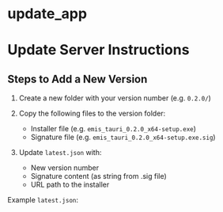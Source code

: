 # update_app
# Update Server Instructions

## Steps to Add a New Version

1. Create a new folder with your version number (e.g. `0.2.0/`)

2. Copy the following files to the version folder:
   - Installer file (e.g. `emis_tauri_0.2.0_x64-setup.exe`) 
   - Signature file (e.g. `emis_tauri_0.2.0_x64-setup.exe.sig`)

3. Update `latest.json` with:
   - New version number
   - Signature content (as string from .sig file)
   - URL path to the installer

Example `latest.json`:

